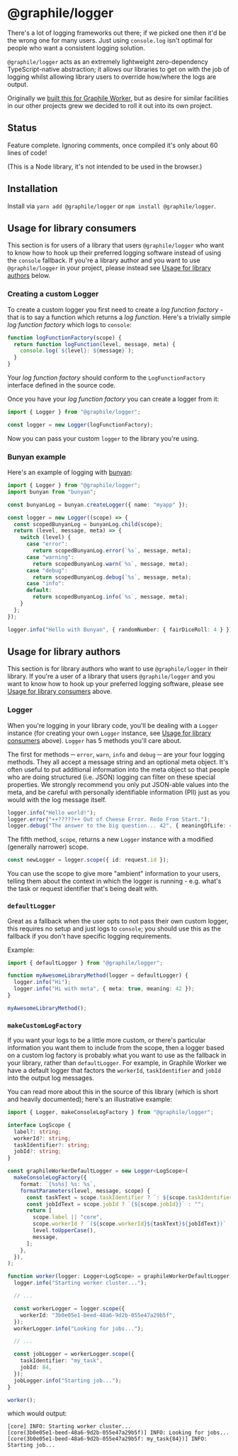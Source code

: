 # @graphile/logger

There's a lot of logging frameworks out there; if we picked one then it'd be the
wrong one for many users. Just using `console.log` isn't optimal for people who
want a consistent logging solution.

`@graphile/logger` acts as an extremely lightweight zero-dependency
TypeScript-native abstraction; it allows our libraries to get on with the job of
logging whilst allowing library users to override how/where the logs are output.

Originally we
[built this for Graphile Worker](https://github.com/graphile/worker/blob/main/src/logger.ts),
but as desire for similar facilities in our other projects grew we decided to
roll it out into its own project.

## Status

Feature complete. Ignoring comments, once compiled it's only about 60 lines of
code!

(This is a Node library, it's not intended to be used in the browser.)

## Installation

Install via `yarn add @graphile/logger` or `npm install @graphile/logger`.

## Usage for library consumers

This section is for users of a library that users `@graphile/logger` who want to
know how to hook up their preferred logging software instead of using the
`console` fallback. If you're a library author and you want to use
`@graphile/logger` in your project, please instead see
[Usage for library authors](#usage-for-library-authors) below.

### Creating a custom Logger

To create a custom logger you first need to create a _log function factory_ -
that is to say a function which returns a _log function_. Here's a trivially
simple _log function factory_ which logs to `console`:

```js
function logFunctionFactory(scope) {
  return function logFunction(level, message, meta) {
    console.log(`${level}: ${message}`);
  }
}
```

Your _log function factory_ should conform to the `LogFunctionFactory` interface
defined in the source code.

Once you have your _log function factory_ you can create a logger from it:

```ts
import { Logger } from "@graphile/logger";

const logger = new Logger(logFunctionFactory);
```

Now you can pass your custom `logger` to the library you're using.

### Bunyan example

Here's an example of logging with
[bunyan](https://github.com/trentm/node-bunyan):

```ts
import { Logger } from "@graphile/logger";
import bunyan from "bunyan";

const bunyanLog = bunyan.createLogger({ name: "myapp" });

const logger = new Logger((scope) => {
  const scopedBunyanLog = bunyanLog.child(scope);
  return (level, message, meta) => {
    switch (level) {
      case "error":
        return scopedBunyanLog.error(`%s`, message, meta);
      case "warning":
        return scopedBunyanLog.warn(`%s`, message, meta);
      case "debug":
        return scopedBunyanLog.debug(`%s`, message, meta);
      case "info":
      default:
        return scopedBunyanLog.info(`%s`, message, meta);
    }
  };
});

logger.info("Hello with Bunyan", { randomNumber: { fairDiceRoll: 4 } });
```

## Usage for library authors

This section is for library authors who want to use `@graphile/logger` in their
library. If you're a user of a library that users `@graphile/logger` and you
want to know how to hook up your preferred logging software, please see
[Usage for library consumers](#usage-for-library-consumers) above.

### Logger

When you're logging in your library code, you'll be dealing with a `Logger`
instance (for creating your own `Logger` instance, see
[Usage for library consumers](#usage-for-library-consumers) above). `Logger` has
5 methods you'll care about.

The first for methods ─ `error`, `warn`, `info` and `debug` ─ are your four
logging methods. They all accept a message string and an optional meta object.
It's often useful to put additional information into the meta object so that
people who are doing structured (i.e. JSON) logging can filter on these special
properties. We strongly recommend you only put JSON-able values into the meta,
and be careful with personally identifiable information (PII) just as you would
with the log message itself.

```ts
logger.info("Hello world!");
logger.error("++?????++ Out of Cheese Error. Redo From Start.");
logger.debug("The answer to the big question... 42", { meaningOfLife: 42 });
```

The fifth method, `scope`, returns a new `Logger` instance with a modified
(generally narrower) scope.

```ts
const newLogger = logger.scope({ id: request.id });
```

You can use the scope to give more "ambient" information to your users, telling
them about the context in which the logger is running - e.g. what's the task or
request identifier that's being dealt with.

### `defaultLogger`

Great as a fallback when the user opts to not pass their own custom logger, this
requires no setup and just logs to `console`; you should use this as the
fallback if you don't have specific logging requirements.

Example:

```ts
import { defaultLogger } from "@graphile/logger";

function myAwesomeLibraryMethod(logger = defaultLogger) {
  logger.info("Hi");
  logger.info("Hi with meta", { meta: true, meaning: 42 });
}

myAwesomeLibraryMethod();
```

### `makeCustomLogFactory`

If you want your logs to be a little more custom, or there's particular
information you want them to include from the scope, then a logger based on a
custom log factory is probably what you want to use as the fallback in your
library, rather than `defaultLogger`. For example, in Graphile Worker we have a
default logger that factors the `workerId`, `taskIdentifier` and `jobId` into
the output log messages.

You can read more about this in the source of this library (which is short and
heavily documented); here's an illustrative example:

```ts
import { Logger, makeConsoleLogFactory } from "@graphile/logger";

interface LogScope {
  label?: string;
  workerId?: string;
  taskIdentifier?: string;
  jobId?: string;
}

const graphileWorkerDefaultLogger = new Logger<LogScope>(
  makeConsoleLogFactory({
    format: `[%s%s] %s: %s`,
    formatParameters(level, message, scope) {
      const taskText = scope.taskIdentifier ? `: ${scope.taskIdentifier}` : "";
      const jobIdText = scope.jobId ? `{${scope.jobId}}` : "";
      return [
        scope.label || "core",
        scope.workerId ? `(${scope.workerId}${taskText}${jobIdText})` : "",
        level.toUpperCase(),
        message,
      ];
    },
  }),
);

function worker(logger: Logger<LogScope> = graphileWorkerDefaultLogger) {
  logger.info("Starting worker cluster...");

  // ...

  const workerLogger = logger.scope({
    workerId: "3b0e05e1-beed-48a6-9d2b-055e47a29b5f",
  });
  workerLogger.info("Looking for jobs...");

  // ...

  const jobLogger = workerLogger.scope({
    taskIdentifier: "my_task",
    jobId: 84,
  });
  jobLogger.info("Starting job...");
}

worker();
```

which would output:

```
[core] INFO: Starting worker cluster...
[core(3b0e05e1-beed-48a6-9d2b-055e47a29b5f)] INFO: Looking for jobs...
[core(3b0e05e1-beed-48a6-9d2b-055e47a29b5f: my_task{84})] INFO: Starting job...
```
